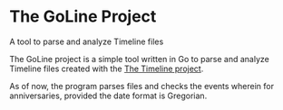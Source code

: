 # The GoLine Project
A tool to parse and analyze Timeline files

The GoLine project is a simple tool written in Go to parse and analyze Timeline files created with the [The Timeline project](http://thetimelineproj.sourceforge.net/).

As of now, the program parses files and checks the events wherein for anniversaries, provided the date format is Gregorian.